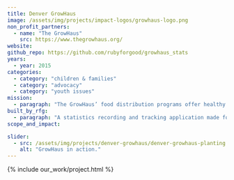```yaml
---
title: Denver GrowHaus
image: /assets/img/projects/impact-logos/growhaus-logo.png
non_profit_partners:
  - name: "The GrowHaus"
    src: https://www.thegrowhaus.org/
website:
github_repo: https://github.com/rubyforgood/growhaus_stats
years:
  - year: 2015
categories:
  - category: "children & families"
  - category: "advocacy"
  - category: "youth issues"
mission:
  - paragraph: "The GrowHaus’ food distribution programs offer healthy and affordable food options."
built_by_rfg:
  - paragraph: "A statistics recording and tracking application made for the folks at The GrowHaus."
scope_and_impact:

slider:
  - src: /assets/img/projects/denver-growhaus/denver-growhaus-planting.jpg
    alt: "GrowHaus in action."
---
```


{% include our_work/project.html %}
